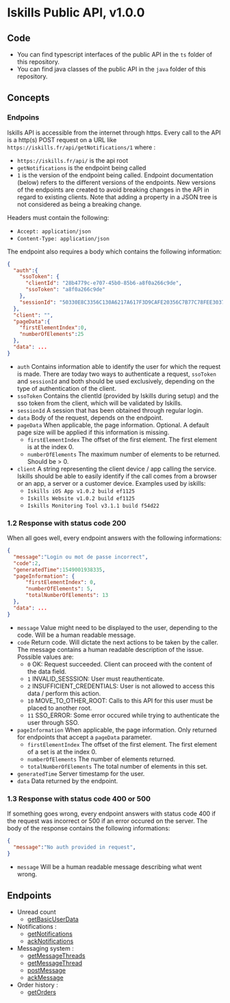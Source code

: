 # Iskills Public API, v1.0.0

## Code
* You can find typescript interfaces of the public API in the `ts` folder of this repository.
* You can find java classes of the public API in the `java` folder of this repository.

## Concepts
### Endpoins
Iskills API is accessible from the internet through https.
Every call to the API is a http(s) POST request on a URL like 
`https://iskills.fr/api/getNotifications/1` where :

* `https://iskills.fr/api/` is the api root
* `getNotifications` is the endpoint being called
* `1` is the version of the endpoint being called. Endpoint documentation (below) refers to the different versions of the endpoints. New versions of the endpoints are created to avoid breaking changes in the API in regard to existing clients. Note that adding a property in a JSON tree is not considered as being a breaking change.

Headers must contain the following:
* `Accept: application/json`
* `Content-Type: application/json`

The endpoint also requires a body which contains the following information:
```json
{
  "auth":{
    "ssoToken": {
      "clientId": "28b4779c-e707-45b0-85b6-a8f0a266c9de",
      "ssoToken": "a8f0a266c9de"
    },
    "sessionId": "50330E8C3356C130A6217A617F3D9CAFE20356C7B77C78FEE3037C48FC26AEF06D176222A38719D1"
  },
  "client": "",
  "pageData":{
    "firstElementIndex":0,
    "numberOfElements":25
  },
  "data": ...
}
```

* `auth` Contains information able to identify the user for which the request is made. There are today two ways to authenticate a request, `ssoToken` and `sessionId` and both should be used exclusively, depending on the type of authentication of the client.
* `ssoToken` Contains the clientId (provided by Iskills during setup) and the sso token from the client, which will be validated by Iskills.
* `sessionId` A session that has been obtained through regular login.
* `data` Body of the request, depends on the endpoint.
* `pageData` When applicable, the page information. Optional. A default page size will be applied if this information is missing.
  * `firstElementIndex` The offset of the first element. The first element is at the index 0.
  * `numberOfElements` The maximum number of elements to be returned. Should be > 0.
* `client` A string representing the client device / app calling the service. Iskills should be able to easily identify if the call comes from a browser or an app, a server or a customer device. Examples used by iskills:
  * `Iskills iOS App v1.0.2 build ef1125`
  * `Iskills Website v1.0.2 build ef1125`
  * `Iskills Monitoring Tool v3.1.1 build f54d22`
  
### 1.2 Response with status code 200
When all goes well, every endpoint answers with the following informations:
```json
{
  "message":"Login ou mot de passe incorrect",
  "code":2,
  "generatedTime":1549001938335,
  "pageInformation": {
      "firstElementIndex": 0,
      "numberOfElements": 5,
      "totalNumberOfElements": 13
  },
  "data": ...
}
```
* `message` Value might need to be displayed to the user, depending to the code. Will be a human readable message.
* `code` Return code. Will dictate the next actions to be taken by the caller. The message contains a human readable description of the issue. Possible values are:
  * `0` OK: Request succeeded. Client can proceed with the content of the data field.
  * `1` INVALID_SESSSION: User must reauthenticate.
  * `2` INSUFFICIENT_CREDENTIALS: User is not allowed to access this data / perform this action.
  * `10` MOVE_TO_OTHER_ROOT: Calls to this API for this user must be placed to another root.
  * `11` SSO_ERROR: Some error occured while trying to authenticate the user through SSO.
* `pageInformation` When applicable, the page information. Only returned for endpoints that accept a `pageData` parameter.
  * `firstElementIndex` The offset of the first element. The first element of a set is at the index 0.
  * `numberOfElements` The number of elements returned.
  * `totalNumberOfElements` The total number of elements in this set.
* `generatedTime` Server timestamp for the user.
* `data` Data returned by the endpoint.

### 1.3 Response with status code 400 or 500
If something goes wrong, every endpoint answers with status code 400 if the request was incorrect or 500 if an error occured on the server. The body of the response contains the following informations:
```json
{
  "message":"No auth provided in request",
}
```
* `message` Will be a human readable message describing what went wrong.

## Endpoints
* Unread count
  * [getBasicUserData](docs/GET_BASIC_USER_DATA.md)
* Notifications :
  * [getNotifications](docs/GET_NOTIFICATIONS.md)
  * [ackNotifications](docs/ACK_NOTIFICATIONS.md)
* Messaging system :
  * [getMessageThreads](docs/GET_MESSAGE_THREADS.md)
  * [getMessageThread](docs/GET_MESSAGE_THREAD.md)
  * [postMessage](docs/POST_MESSAGE.md)
  * [ackMessage](docs/ACK_MESSAGE.md)
* Order history :
  * [getOrders](docs/GET_ORDERS.md)
